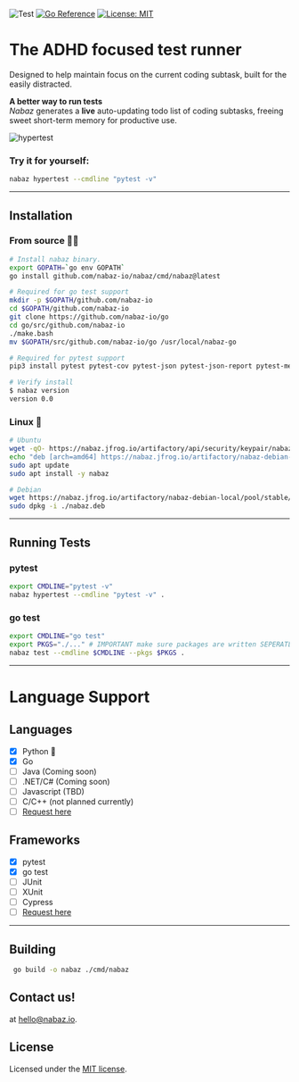 ![Test](https://github.com/nabaz-io/nabaz/actions/workflows/test-nabaz.yaml/badge.svg) [![Go Reference](https://pkg.go.dev/badge/github.com/nabaz-io/nabaz.svg)](https://pkg.go.dev/github.com/nabaz-io/nabaz) [![License: MIT](https://img.shields.io/badge/License-MIT-yellow.svg)](https://opensource.org/licenses/MIT)



# The ADHD focused test runner
Designed to help maintain focus on the current coding subtask, built for the easily distracted.  

**A better way to run tests**  
*Nabaz* generates a **live** auto-updating todo list of coding subtasks, freeing sweet short-term memory for productive use.

![hypertest](https://raw.githubusercontent.com/nabaz-io/nabaz/main/docs/hyper.gif)

### Try it for yourself:

```bash
nabaz hypertest --cmdline "pytest -v"
```


---
## Installation

### **From source** 🧙‍♂️
```bash
# Install nabaz binary.
export GOPATH=`go env GOPATH`
go install github.com/nabaz-io/nabaz/cmd/nabaz@latest

# Required for go test support
mkdir -p $GOPATH/github.com/nabaz-io
cd $GOPATH/github.com/nabaz-io
git clone https://github.com/nabaz-io/go
cd go/src/github.com/nabaz-io
./make.bash
mv $GOPATH/src/github.com/nabaz-io/go /usr/local/nabaz-go

# Required for pytest support
pip3 install pytest pytest-cov pytest-json pytest-json-report pytest-metadata pydantic

# Verify install
$ nabaz version
version 0.0
```

 ### **Linux** 🐧
```bash
# Ubuntu
wget -qO- https://nabaz.jfrog.io/artifactory/api/security/keypair/nabazgpg/public | apt-key add -
echo "deb [arch=amd64] https://nabaz.jfrog.io/artifactory/nabaz-debian-local stable main" >> /etc/apt/sources.list
sudo apt update
sudo apt install -y nabaz

# Debian
wget https://nabaz.jfrog.io/artifactory/nabaz-debian-local/pool/stable/nabaz-0.0-amd64.deb -O nabaz.deb
sudo dpkg -i ./nabaz.deb
```

---

## Running Tests
### pytest
```bash
export CMDLINE="pytest -v"
nabaz hypertest --cmdline "pytest -v" .
```

### go test
```bash
export CMDLINE="go test"
export PKGS="./..." # IMPORTANT make sure packages are written SEPERATLY
nabaz test --cmdline $CMDLINE --pkgs $PKGS .
```

---
# Language Support
## Languages
- [x] Python 🐍
- [x] Go 
- [ ] Java (Coming soon)
- [ ] .NET/C# (Coming soon)
- [ ] Javascript (TBD)
- [ ] C/C++ (not planned currently)
- [ ] [Request here](https://github.com/nabaz-io/nabaz/issues/new?assignees=&labels=&template=feature_request.md&title=)
## Frameworks
- [x] pytest
- [x] go test
- [ ] JUnit
- [ ] XUnit
- [ ] Cypress
- [ ] [Request here](https://github.com/nabaz-io/nabaz/issues/new?assignees=&labels=&template=feature_request.md&title=)

---
  
## Building
```bash
 go build -o nabaz ./cmd/nabaz
 ```

## Contact us!
at hello@nabaz.io.
## License

Licensed under the [MIT license](LICENSE.md).
